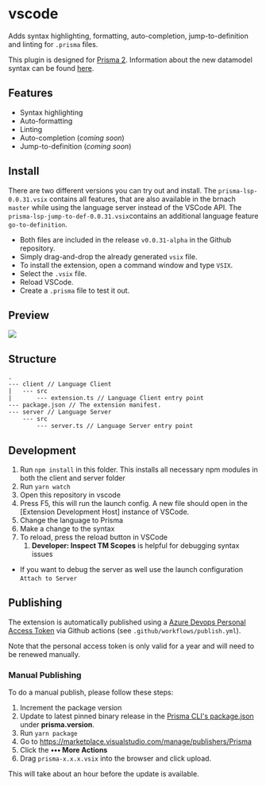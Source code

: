 # vscode

Adds syntax highlighting, formatting, auto-completion, jump-to-definition and linting for `.prisma` files.

This plugin is designed for [Prisma 2](https://www.prisma.io/blog/announcing-prisma-2-zq1s745db8i5). Information about the new datamodel syntax can be found [here](https://github.com/prisma/prisma2/blob/master/docs/data-modeling.md).

## Features

- Syntax highlighting
- Auto-formatting
- Linting
- Auto-completion (_coming soon_)
- Jump-to-definition (_coming soon_)

## Install

There are two different versions you can try out and install. 
The `prisma-lsp-0.0.31.vsix` contains all features, that are also 
available in the brnach `master` while using the language server instead of the VSCode API. The `prisma-lsp-jump-to-def-0.0.31.vsix`contains an additional language feature `go-to-definition`.

- Both files are included in the release `v0.0.31-alpha` in the Github repository.
- Simply drag-and-drop the already generated `vsix` file.
- To install the extension, open a command window and type `VSIX`.
- Select the `.vsix` file.
- Reload VSCode.
- Create a `.prisma` file to test it out.


## Preview

![](https://imgur.com/HbufPo6.png)

## Structure

```
.
--- client // Language Client
|   --- src   
|       --- extension.ts // Language Client entry point
--- package.json // The extension manifest.
--- server // Language Server
    --- src
        --- server.ts // Language Server entry point
```


## Development

1. Run `npm install` in this folder. This installs all necessary npm modules in both the client and server folder
2. Run `yarn watch`
3. Open this repository in vscode
4. Press F5, this will run the launch config. A new file should open in the [Extension Development Host] instance of VSCode.
5. Change the language to Prisma
6. Make a change to the syntax
7. To reload, press the reload button in VSCode
   1. **Developer: Inspect TM Scopes** is helpful for debugging syntax issues
- If you want to debug the server as well use the launch configuration `Attach to Server`

## Publishing

The extension is automatically published using a [Azure Devops Personal Access Token](https://code.visualstudio.com/api/working-with-extensions/publishing-extension#get-a-personal-access-token) via Github actions (see `.github/workflows/publish.yml`).

Note that the personal access token is only valid for a year and will need to be renewed manually.

### Manual Publishing

To do a manual publish, please follow these steps:

1. Increment the package version
2. Update to latest pinned binary release in the [Prisma CLI's package.json](https://github.com/prisma/prisma2/blob/master/cli/prisma2/package.json) under **prisma.version**.
3. Run `yarn package`
4. Go to https://marketplace.visualstudio.com/manage/publishers/Prisma
5. Click the **••• More Actions**
6. Drag `prisma-x.x.x.vsix` into the browser and click upload.

This will take about an hour before the update is available.

